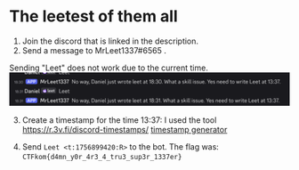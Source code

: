 # The leetest of them all
1. Join the discord that is linked in the description.
2. Send a message to MrLeet1337#6565 . 

Sending "Leet" does not work due to the current time. ![](https://github.com/Danielfiks/Writeups-Login-CTF-03.09.25/blob/master/misc/The-leetest-of-them-all/leet-attempt.png)

3. Create a timestamp for the time 13:37: I used the tool https://r.3v.fi/discord-timestamps/ [timestamp generator](https://github.com/Danielfiks/Writeups-Login-CTF-03.09.25/blob/master/misc/The-leetest-of-them-all/timestamp-generator.png)

4. Send `Leet <t:1756899420:R>` to the bot. [](https://github.com/Danielfiks/Writeups-Login-CTF-03.09.25/blob/master/misc/The-leetest-of-them-all/leet-flag.png)
The flag was:  `CTFkom{d4mn_y0r_4r3_4_tru3_sup3r_1337er}`



